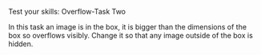 Test your skills: Overflow-Task Two

In this task an image is in the box, it is bigger than the dimensions of the box so overflows visibly. Change it so that any image outside of the box is hidden.
